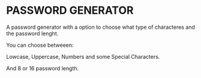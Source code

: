 # PASSWORD GENERATOR
A password generator with a option to choose  what type of characteres and the password lenght.

You can choose betweeen:

Lowcase, Uppercase, Numbers and some Special Characters.

And 8 or 16 password length.
